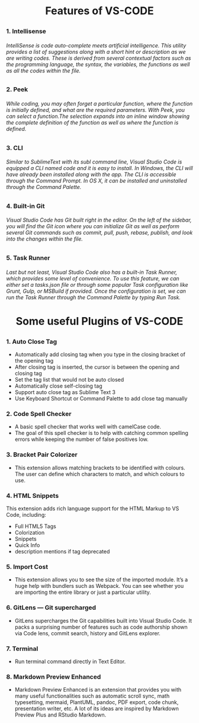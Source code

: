 # <p align="center">Features of VS-CODE</p>
### __1. Intellisense__
###### IntelliSense is code auto-complete meets artificial intelligence. This utility provides a list of suggestions along with a short hint or description as we are writing codes. These is derived from several contextual factors such as the programming language, the syntax, the variables, the functions as well as all the codes within the file.
### __2. Peek__
###### While coding, you may often forget a particular function, where the function is initially defined, and what are the required parameters. With Peek, you can select a function.The selection expands into an inline window showing the complete definition of the function as well as where the function is defined.
### __3. CLI__
###### Similar to SublimeText with its subl command line, Visual Studio Code is equipped a CLI named code and it is easy to install. In Windows, the CLI will have already been installed along with the app. The CLI is accessible through the Command Prompt. In OS X, it can be installed and uninstalled through the Command Palette.
### __4. Built-in Git__
###### Visual Studio Code has Git built right in the editor. On the left of the sidebar, you will find the Git icon where you can initialize Git as well as perform several Git commands such as commit, pull, push, rebase, publish, and look into the changes within the file.
### __5. Task Runner__
###### Last but not least, Visual Studio Code also has a built-in Task Runner, which provides some level of convenience. To use this feature, we can either set a tasks.json file or through some popular Task configuration like Grunt, Gulp, or MSBuild if provided. Once the configuration is set, we can run the Task Runner through the Command Palette by typing Run Task.

# <p align="center">Some useful Plugins of VS-CODE</p> 

### 1. Auto Close Tag
* Automatically add closing tag when you type in the closing bracket of the opening tag
* After closing tag is inserted, the cursor is between the opening and closing tag
* Set the tag list that would not be auto closed
* Automatically close self-closing tag
* Support auto close tag as Sublime Text 3
* Use Keyboard Shortcut or Command Palette to add close tag manually
### 2. Code Spell Checker
* A basic spell checker that works well with camelCase code.
* The goal of this spell checker is to help with catching common spelling errors while keeping the number of false positives low.

### 3. Bracket Pair Colorizer
* This extension allows matching brackets to be identified with colours. The user can define which characters to match, and which colours to use.

### 4. HTML Snippets
This extension adds rich language support for the HTML Markup to VS Code, including:

* Full HTML5 Tags
* Colorization
* Snippets
* Quick Info
* description mentions if tag deprecated

### 5. Import Cost
 * This extension allows you to see the size of the imported module. It’s a huge help with bundlers such as Webpack. You can see whether you are importing the entire library or just a particular utility.

 ### 6. GitLens — Git supercharged
 * GitLens supercharges the Git capabilities built into Visual Studio Code. It packs a surprising number of features such as code authorship shown via Code lens, commit search, history and GitLens explorer.

 ### 7. Terminal
 * Run terminal command directly in Text Editor.

 ### 8. Markdown Preview Enhanced
* Markdown Preview Enhanced is an extension that provides you with many useful functionalities such as automatic scroll sync, math typesetting, mermaid, PlantUML, pandoc, PDF export, code chunk, presentation writer, etc. A lot of its ideas are inspired by Markdown Preview Plus and RStudio Markdown.
























